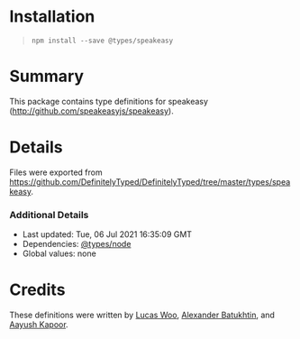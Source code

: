 # Installation
> `npm install --save @types/speakeasy`

# Summary
This package contains type definitions for speakeasy (http://github.com/speakeasyjs/speakeasy).

# Details
Files were exported from https://github.com/DefinitelyTyped/DefinitelyTyped/tree/master/types/speakeasy.

### Additional Details
 * Last updated: Tue, 06 Jul 2021 16:35:09 GMT
 * Dependencies: [@types/node](https://npmjs.com/package/@types/node)
 * Global values: none

# Credits
These definitions were written by [Lucas Woo](https://github.com/legendecas), [Alexander Batukhtin](https://github.com/mrOlorin), and [Aayush Kapoor](https://github.com/xeoneux).
